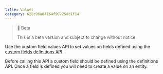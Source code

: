 ```yaml
---
title: Values
category: 628c96a84164f50225dd1f14
---
```


> 🚧 Beta
>
> This is a beta version and subject to change without notice.

Use the custom field values API to set values on fields defined using the [custom fields definitions API](/reference/definitions).

Before calling this API a custom field should be defined using the definitions API. Once a field is defined you will need to create a value on an entity.
